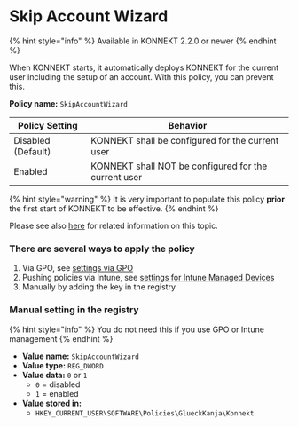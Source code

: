 # Skip Account Wizard

{% hint style="info" %}
Available in KONNEKT 2.2.0 or newer
{% endhint %}

When KONNEKT starts, it automatically deploys KONNEKT for the current user including the setup of an account. With this policy, you can prevent this.

**Policy name:** `SkipAccountWizard`

| Policy Setting     | Behavior                                             |
| ------------------ | ---------------------------------------------------- |
| Disabled (Default) | KONNEKT shall be configured for the current user     |
| Enabled            | KONNEKT shall NOT be configured for the current user |

{% hint style="warning" %}
It is very important to populate this policy **prior** the first start of KONNEKT to be effective.
{% endhint %}

Please see also [here](../../troubleshooting/subscribe-a-subset-of-users.md) for related information on this topic.

### **There are several ways to apply the policy**

1. Via GPO, see [settings via GPO](../management-options/settings-via-gpo.md)
2. Pushing policies via Intune, see [settings for Intune Managed Devices](../management-options/setting-for-intune-managed-devices-1/)
3. Manually by adding the key in the registry

### Manual setting in the registry

{% hint style="info" %}
You do not need this if you use GPO or Intune management
{% endhint %}

* **Value name:** `SkipAccountWizard`
* **Value type:** `REG_DWORD`
* **Value data:** `0` or `1`
  * `0` = disabled
  * `1` = enabled
* **Value stored in:**
  * `HKEY_CURRENT_USER\SOFTWARE\Policies\GlueckKanja\Konnekt`
